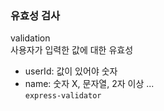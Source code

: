 ### 유효성 검사
validation  
사용자가 입력한 값에 대한 유효성  
- userId: 값이 있어야 숫자
- name: 숫자 X, 문자열, 2자 이상 ...  
`express-validator`  
